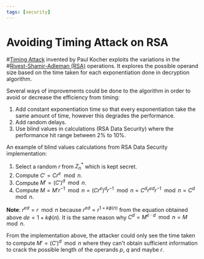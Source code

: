 ```yaml
---
tags: [security]
---
```


# Avoiding Timing Attack on RSA

#[Timing Attack](202210122125.md) invented by Paul Kocher exploits the
variations in the #[Rivest-Shamir-Adleman (RSA)](202210122110.md) operations. It
explores the possible operand size based on the time taken for each
exponentiation done in decryption algorithm.

Several ways of improvements could be done to the algorithm in order to avoid or
decrease the efficiency from timing:
1. Add constant exponentiation time so that every exponentiation take the same
   amount of time, however this degrades the performance.
2. Add random delays.
3. Use blind values in calculations (RSA Data Security) where the performance
   hit range between 2% to 10%.

An example of blind values calculations from RSA Data Security implementation:
1. Select a random $r$ from $Z_n^*$ which is kept secret.
2. Compute $C' = Cr^e \mod n$.
3. Compute $M' = (C')^d \mod n$.
4. Compute $M = M' r^{-1} \mod n = (Cr^e)^d r^{-1} \mod n = C^d r^{ed} r^{-1}
   \mod n = C^d \mod n$.

**Note**: $r^{ed} = r \mod n$ because $r^{ed} = r^{1 + k \phi(n)}$ from the
equation obtained above $de = 1 + k \phi(n)$. It is the same reason why $C^d =
M^{e \cdot d} \mod n = M \mod n$.

From the implementation above, the attacker could only see the time taken to
compute $M' = (C')^d \mod n$ where they can't obtain sufficient information to
crack the possible length of the operands $p$, $q$ and maybe $r$.
